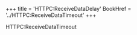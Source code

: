 +++
title = 'HTTPC:ReceiveDataDelay'
BookHref = '../HTTPC:ReceiveDataTimeout'
+++

HTTPC:ReceiveDataTimeout

